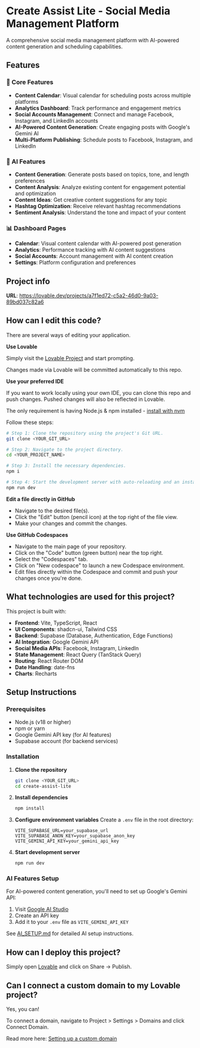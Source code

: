 # Create Assist Lite - Social Media Management Platform

A comprehensive social media management platform with AI-powered content generation and scheduling capabilities.

## Features

### 🎯 Core Features

- **Content Calendar**: Visual calendar for scheduling posts across multiple platforms
- **Analytics Dashboard**: Track performance and engagement metrics
- **Social Accounts Management**: Connect and manage Facebook, Instagram, and LinkedIn accounts
- **AI-Powered Content Generation**: Create engaging posts with Google's Gemini AI
- **Multi-Platform Publishing**: Schedule posts to Facebook, Instagram, and LinkedIn

### 🤖 AI Features

- **Content Generation**: Generate posts based on topics, tone, and length preferences
- **Content Analysis**: Analyze existing content for engagement potential and optimization
- **Content Ideas**: Get creative content suggestions for any topic
- **Hashtag Optimization**: Receive relevant hashtag recommendations
- **Sentiment Analysis**: Understand the tone and impact of your content

### 📊 Dashboard Pages

- **Calendar**: Visual content calendar with AI-powered post generation
- **Analytics**: Performance tracking with AI content suggestions
- **Social Accounts**: Account management with AI content creation
- **Settings**: Platform configuration and preferences

## Project info

**URL**: https://lovable.dev/projects/a7f1ed72-c5a2-46d0-9a03-89bd037c82a6

## How can I edit this code?

There are several ways of editing your application.

**Use Lovable**

Simply visit the [Lovable Project](https://lovable.dev/projects/a7f1ed72-c5a2-46d0-9a03-89bd037c82a6) and start prompting.

Changes made via Lovable will be committed automatically to this repo.

**Use your preferred IDE**

If you want to work locally using your own IDE, you can clone this repo and push changes. Pushed changes will also be reflected in Lovable.

The only requirement is having Node.js & npm installed - [install with nvm](https://github.com/nvm-sh/nvm#installing-and-updating)

Follow these steps:

```sh
# Step 1: Clone the repository using the project's Git URL.
git clone <YOUR_GIT_URL>

# Step 2: Navigate to the project directory.
cd <YOUR_PROJECT_NAME>

# Step 3: Install the necessary dependencies.
npm i

# Step 4: Start the development server with auto-reloading and an instant preview.
npm run dev
```

**Edit a file directly in GitHub**

- Navigate to the desired file(s).
- Click the "Edit" button (pencil icon) at the top right of the file view.
- Make your changes and commit the changes.

**Use GitHub Codespaces**

- Navigate to the main page of your repository.
- Click on the "Code" button (green button) near the top right.
- Select the "Codespaces" tab.
- Click on "New codespace" to launch a new Codespace environment.
- Edit files directly within the Codespace and commit and push your changes once you're done.

## What technologies are used for this project?

This project is built with:

- **Frontend**: Vite, TypeScript, React
- **UI Components**: shadcn-ui, Tailwind CSS
- **Backend**: Supabase (Database, Authentication, Edge Functions)
- **AI Integration**: Google Gemini API
- **Social Media APIs**: Facebook, Instagram, LinkedIn
- **State Management**: React Query (TanStack Query)
- **Routing**: React Router DOM
- **Date Handling**: date-fns
- **Charts**: Recharts

## Setup Instructions

### Prerequisites

- Node.js (v18 or higher)
- npm or yarn
- Google Gemini API key (for AI features)
- Supabase account (for backend services)

### Installation

1. **Clone the repository**

   ```bash
   git clone <YOUR_GIT_URL>
   cd create-assist-lite
   ```

2. **Install dependencies**

   ```bash
   npm install
   ```

3. **Configure environment variables**
   Create a `.env` file in the root directory:

   ```env
   VITE_SUPABASE_URL=your_supabase_url
   VITE_SUPABASE_ANON_KEY=your_supabase_anon_key
   VITE_GEMINI_API_KEY=your_gemini_api_key
   ```

4. **Start development server**
   ```bash
   npm run dev
   ```

### AI Features Setup

For AI-powered content generation, you'll need to set up Google's Gemini API:

1. Visit [Google AI Studio](https://makersuite.google.com/app/apikey)
2. Create an API key
3. Add it to your `.env` file as `VITE_GEMINI_API_KEY`

See [AI_SETUP.md](./AI_SETUP.md) for detailed AI setup instructions.

## How can I deploy this project?

Simply open [Lovable](https://lovable.dev/projects/a7f1ed72-c5a2-46d0-9a03-89bd037c82a6) and click on Share -> Publish.

## Can I connect a custom domain to my Lovable project?

Yes, you can!

To connect a domain, navigate to Project > Settings > Domains and click Connect Domain.

Read more here: [Setting up a custom domain](https://docs.lovable.dev/tips-tricks/custom-domain#step-by-step-guide)
